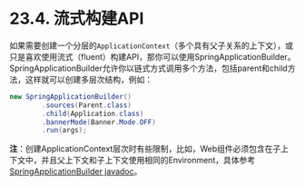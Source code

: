 # 23.4. 流式构建API

如果需要创建一个分层的`ApplicationContext`（多个具有父子关系的上下文），或只是喜欢使用流式（fluent）构建API，那你可以使用SpringApplicationBuilder。 SpringApplicationBuilder允许你以链式方式调用多个方法，包括parent和child方法，这样就可以创建多层次结构，例如：

```java
new SpringApplicationBuilder()
        .sources(Parent.class)
        .child(Application.class)
        .bannerMode(Banner.Mode.OFF)
        .run(args);
```

**注**：创建ApplicationContext层次时有些限制，比如，Web组件必须包含在子上下文中，并且父上下文和子上下文使用相同的Environment，具体参考[SpringApplicationBuilder javadoc](http://docs.spring.io/spring-boot/docs/1.4.1.RELEASE/api/org/springframework/boot/builder/SpringApplicationBuilder.html)。

